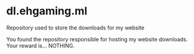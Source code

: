 # dl.ehgaming.ml
Repository used to store the downloads for my website


You found the repository responsible for hosting my website downloads. Your reward is... NOTHING. 

